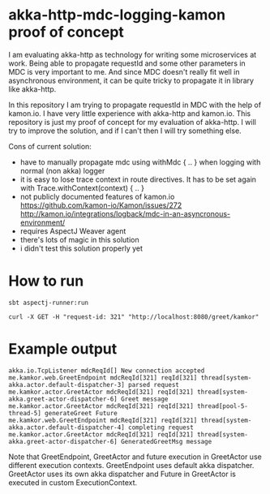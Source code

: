 # akka-http-mdc-logging-kamon proof of concept

I am evaluating akka-http as technology for writing some microservices at work. Being able to propagate requestId and some other parameters in MDC is very important to me. And since MDC doesn't really fit well in asynchronous environment, it can be quite tricky to propagate it in library like akka-http.

In this repository I am trying to propagate requestId in MDC with the help of kamon.io. I have very little experience with akka-http and kamon.io. This repository is just my proof of concept for my evaluation of akka-http. I will try to improve the solution, and if I can't then I will try something else.  

Cons of current solution:

* have to manually propagate mdc using withMdc { .. } when logging with normal (non akka) logger 
* it is easy to lose trace context in route directives. It has to be set again with Trace.withContext(context) { .. }
* not publicly documented features of kamon.io https://github.com/kamon-io/Kamon/issues/272 http://kamon.io/integrations/logback/mdc-in-an-asyncronous-environment/
* requires AspectJ Weaver agent
* there's lots of magic in this solution
* i didn't test this solution properly yet

# How to run

`sbt aspectj-runner:run`

`curl -X GET -H "request-id: 321" "http://localhost:8080/greet/kamkor"`

# Example output

```
akka.io.TcpListener mdcReqId[] New connection accepted
me.kamkor.web.GreetEndpoint mdcReqId[321] reqId[321] thread[system-akka.actor.default-dispatcher-3] parsed request
me.kamkor.actor.GreetActor mdcReqId[321] reqId[321] thread[system-akka.greet-actor-dispatcher-6] Greet message
me.kamkor.actor.GreetActor mdcReqId[321] reqId[321] thread[pool-5-thread-5] generateGreet Future
me.kamkor.web.GreetEndpoint mdcReqId[321] reqId[321] thread[system-akka.actor.default-dispatcher-4] completing request
me.kamkor.actor.GreetActor mdcReqId[321] reqId[321] thread[system-akka.greet-actor-dispatcher-6] GeneratedGreetMsg message
```

Note that GreetEndpoint, GreetActor and future execution in GreetActor use different execution contexts. GreetEndpoint uses default akka dispatcher. GreetActor uses its own akka dispatcher and Future in GreetActor is executed in custom ExecutionContext.
